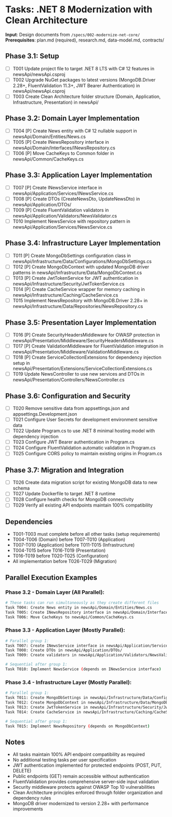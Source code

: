 # Tasks: .NET 8 Modernization with Clean Architecture

**Input**: Design documents from `/specs/002-modernize-net-core/`
**Prerequisites**: plan.md (required), research.md, data-model.md, contracts/

## Phase 3.1: Setup
- [ ] T001 Update project file to target .NET 8 LTS with C# 12 features in newsApi/newsApi.csproj
- [ ] T002 Upgrade NuGet packages to latest versions (MongoDB.Driver 2.28+, FluentValidation 11.3+, JWT Bearer Authentication) in newsApi/newsApi.csproj
- [ ] T003 Create Clean Architecture folder structure (Domain, Application, Infrastructure, Presentation) in newsApi/

## Phase 3.2: Domain Layer Implementation
- [ ] T004 [P] Create News entity with C# 12 nullable support in newsApi/Domain/Entities/News.cs
- [ ] T005 [P] Create INewsRepository interface in newsApi/Domain/Interfaces/INewsRepository.cs
- [ ] T006 [P] Move CacheKeys to Common folder in newsApi/Common/CacheKeys.cs

## Phase 3.3: Application Layer Implementation
- [ ] T007 [P] Create INewsService interface in newsApi/Application/Services/INewsService.cs
- [ ] T008 [P] Create DTOs (CreateNewsDto, UpdateNewsDto) in newsApi/Application/DTOs/
- [ ] T009 [P] Create FluentValidation validators in newsApi/Application/Validators/NewsValidator.cs
- [ ] T010 Implement NewsService with repository pattern in newsApi/Application/Services/NewsService.cs

## Phase 3.4: Infrastructure Layer Implementation
- [ ] T011 [P] Create MongoDbSettings configuration class in newsApi/Infrastructure/Data/Configurations/MongoDbSettings.cs
- [ ] T012 [P] Create MongoDbContext with updated MongoDB driver patterns in newsApi/Infrastructure/Data/MongoDbContext.cs
- [ ] T013 [P] Create JwtTokenService for JWT authentication in newsApi/Infrastructure/Security/JwtTokenService.cs
- [ ] T014 [P] Create CacheService wrapper for memory caching in newsApi/Infrastructure/Caching/CacheService.cs
- [ ] T015 Implement NewsRepository with MongoDB.Driver 2.28+ in newsApi/Infrastructure/Data/Repositories/NewsRepository.cs

## Phase 3.5: Presentation Layer Implementation
- [ ] T016 [P] Create SecurityHeadersMiddleware for OWASP protection in newsApi/Presentation/Middleware/SecurityHeadersMiddleware.cs
- [ ] T017 [P] Create ValidationMiddleware for FluentValidation integration in newsApi/Presentation/Middleware/ValidationMiddleware.cs
- [ ] T018 [P] Create ServiceCollectionExtensions for dependency injection setup in newsApi/Presentation/Extensions/ServiceCollectionExtensions.cs
- [ ] T019 Update NewsController to use new services and DTOs in newsApi/Presentation/Controllers/NewsController.cs

## Phase 3.6: Configuration and Security
- [ ] T020 Remove sensitive data from appsettings.json and appsettings.Development.json
- [ ] T021 Configure User Secrets for development environment sensitive data
- [ ] T022 Update Program.cs to use .NET 8 minimal hosting model with dependency injection
- [ ] T023 Configure JWT Bearer authentication in Program.cs
- [ ] T024 Configure FluentValidation automatic validation in Program.cs
- [ ] T025 Configure CORS policy to maintain existing origins in Program.cs

## Phase 3.7: Migration and Integration
- [ ] T026 Create data migration script for existing MongoDB data to new schema
- [ ] T027 Update Dockerfile to target .NET 8 runtime
- [ ] T028 Configure health checks for MongoDB connectivity
- [ ] T029 Verify all existing API endpoints maintain 100% compatibility

## Dependencies
- T001-T003 must complete before all other tasks (setup requirements)
- T004-T006 (Domain) before T007-T010 (Application) 
- T007-T010 (Application) before T011-T015 (Infrastructure)
- T004-T015 before T016-T019 (Presentation)
- T016-T019 before T020-T025 (Configuration)
- All implementation before T026-T029 (Migration)

## Parallel Execution Examples

### Phase 3.2 - Domain Layer (All Parallel):
```bash
# These tasks can run simultaneously as they create different files
Task T004: Create News entity in newsApi/Domain/Entities/News.cs
Task T005: Create INewsRepository interface in newsApi/Domain/Interfaces/INewsRepository.cs  
Task T006: Move CacheKeys to newsApi/Common/CacheKeys.cs
```

### Phase 3.3 - Application Layer (Mostly Parallel):
```bash
# Parallel group 1:
Task T007: Create INewsService interface in newsApi/Application/Services/INewsService.cs
Task T008: Create DTOs in newsApi/Application/DTOs/
Task T009: Create validators in newsApi/Application/Validators/NewsValidator.cs

# Sequential after group 1:
Task T010: Implement NewsService (depends on INewsService interface)
```

### Phase 3.4 - Infrastructure Layer (Mostly Parallel):
```bash
# Parallel group 1:
Task T011: Create MongoDbSettings in newsApi/Infrastructure/Data/Configurations/MongoDbSettings.cs
Task T012: Create MongoDbContext in newsApi/Infrastructure/Data/MongoDbContext.cs
Task T013: Create JwtTokenService in newsApi/Infrastructure/Security/JwtTokenService.cs
Task T014: Create CacheService in newsApi/Infrastructure/Caching/CacheService.cs

# Sequential after group 1:
Task T015: Implement NewsRepository (depends on MongoDbContext)
```

## Notes
- All tasks maintain 100% API endpoint compatibility as required
- No additional testing tasks per user specification
- JWT authentication implemented for protected endpoints (POST, PUT, DELETE)
- Public endpoints (GET) remain accessible without authentication
- FluentValidation provides comprehensive server-side input validation
- Security middleware protects against OWASP Top 10 vulnerabilities
- Clean Architecture principles enforced through folder organization and dependency rules
- MongoDB driver modernized to version 2.28+ with performance improvements